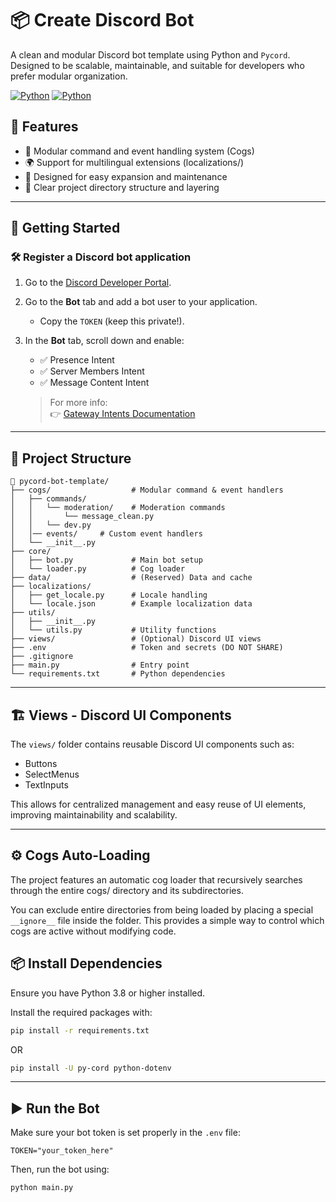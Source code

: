 # 📦 Create Discord Bot

A clean and modular Discord bot template using Python and `Pycord`.  
Designed to be scalable, maintainable, and suitable for developers who prefer modular organization.

[![Python](https://img.shields.io/badge/Python-3.8-blue.svg?style=flat-square)]()
[![Python](https://img.shields.io/badge/Pycord-2.6.1-blue.svg?style=flat-square)]()

## 🧩 Features

- 🧱 Modular command and event handling system (Cogs)
- 🌍 Support for multilingual extensions (localizations/)
- 🔧 Designed for easy expansion and maintenance
- 📝 Clear project directory structure and layering

---

## 🚀 Getting Started

### 🛠️ Register a Discord bot application

1. Go to the [Discord Developer Portal](https://discord.com/developers/applications).
2. Go to the **Bot** tab and add a bot user to your application.
   - Copy the `TOKEN` (keep this private!).
3. In the **Bot** tab, scroll down and enable:

   - ✅ Presence Intent
   - ✅ Server Members Intent
   - ✅ Message Content Intent

   > For more info:  
   > 👉 [Gateway Intents Documentation](https://discord.com/developers/docs/topics/gateway#gateway-intents)

---

## 🧱 Project Structure

```
📁 pycord-bot-template/
├── cogs/                  # Modular command & event handlers
│   ├── commands/
│   │   └── moderation/    # Moderation commands
│   │       └── message_clean.py
│   │   └── dev.py
│   │── events/     # Custom event handlers
│   └── __init__.py
├── core/
│   ├── bot.py             # Main bot setup
│   └── loader.py          # Cog loader
├── data/                  # (Reserved) Data and cache
├── localizations/
│   ├── get_locale.py      # Locale handling
│   └── locale.json        # Example localization data
├── utils/
│   ├── __init__.py
│   └── utils.py           # Utility functions
├── views/                 # (Optional) Discord UI views
├── .env                   # Token and secrets (DO NOT SHARE)
├── .gitignore
├── main.py                # Entry point
└── requirements.txt       # Python dependencies
```

---

## 🏗️ Views - Discord UI Components

The `views/` folder contains reusable Discord UI components such as:

- Buttons
- SelectMenus
- TextInputs

This allows for centralized management and easy reuse of UI elements, improving maintainability and scalability.

---

## ⚙️ Cogs Auto-Loading

The project features an automatic cog loader that recursively searches through the entire cogs/ directory and its subdirectories.

You can exclude entire directories from being loaded by placing a special `__ignore__` file inside the folder. This provides a simple way to control which cogs are active without modifying code.

## 📦 Install Dependencies

Ensure you have Python 3.8 or higher installed.

Install the required packages with:

```bash
pip install -r requirements.txt
```

OR

```bash
pip install -U py-cord python-dotenv
```

---

## ▶️ Run the Bot

Make sure your bot token is set properly in the `.env` file:

```
TOKEN="your_token_here"
```

Then, run the bot using:

```bash
python main.py
```
